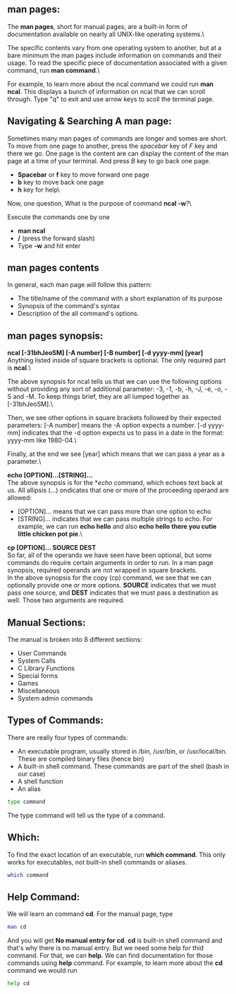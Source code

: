 ## man pages:
The **man pages**, short for manual pages, are a built-in form of documentation available on nearly all UNIX-like operating systems.\

The specific contents vary from one operating system to another, but at a bare minimum the man pages include information on commands and their usage. To read the specific piece of documentation associated with a given command, run **man command**.\

For example, to learn more about the ncal command we could run **man ncal**. This displays a bunch of information on ncal that we can scroll through. Type "q" to exit and use arrow keys to scoll the terminal page.

## Navigating & Searching A man page:
Sometimes many man pages of commands are longer and somes are short. To move from one page to another, press the *spacebar* key of *F* key and there we go. One page is the content are can display the content of the man page at a time of your terminal. And press *B* key to go back one page.
- **Spacebar** or **f** key to move forward one page
- **b** key to move back one page
- **h** key for help\

Now, one question, What is the purpose of command **ncal -w**?\

Execute the commands one by one
- **man ncal**
- **/** (press the forward slash)
- Type **-w** and hit enter

## man pages contents
In general, each man page will follow this pattern:
- The title/name of the command with a short explanation of its purpose
- Synopsis of the command's syntax
- Description of the all command's options.

## man pages synopsis:
**ncal [-31bhJeoSM] [-A number] [-B number] [-d yyyy-mm] [year]**
Anything listed inside of square brackets is optional. The only required part is **ncal**.\

The above synopsis for ncal tells us that we can use the following options without providing any sort of additional parameter: -3, -1, -b, -h, -J, -e, -o, -S and -M. To keep things brief, they are all lumped together as [-31bhJeoSM].\

Then, we see other options in square brackets followed by their expected parameters: [-A number] means the -A option expects a number. [-d yyyy-mm] indicates that the -d option expects us to pass in a date in the format: yyyy-mm like 1980-04.\

Finally, at the end we see [year] which means that we can pass a year as a parameter.\

**echo [OPTION]...[STRING]...**\
The above synopsis is for the **echo* command, which echoes text back at us. All allipsis (...) ondicates that one or more of the proceeding operand are allowed:
- [OPTION]... means that we can pass more than one option to echo
- [STRING]... indicates that we can pass multiple strings to echo. For example, we can run **echo hello** and also **echo hello there you cutie little chicken pot pie**.\

**cp [OPTION]... SOURCE DEST**\
So far, all of the operands we have seen have been optional, but some commands do require certain arguments in order to run. In a man page synopsis, required operands are not wrapped in square brackets.\
In the above synopsis for the copy (cp) command, we see that we can optionally provide one or more options. **SOURCE** indicates that we must pass one source, and **DEST** indicates that we must pass a destination as well. Those two arguments are required.

## Manual Sections:
The manual is broken into 8 different sections:
- User Commands
- System Calls
- C Library Functions
- Special forms
- Games
- Miscellaneous
- System admin commands

## Types of Commands:
There are really four types of commands:
- An executable program, usually stored in /bin, /usr/bin, or /usr/local/bin. These are compiled binary files (hence bin)
- A built-in shell command. These commands are part of the shell (bash in our case)
- A shell function
- An alias

```bash
type command
```
The type command will tell us the type of a command.

## Which:
To find the exact location of an executable, run **which command**. This only works for executables, not built-in shell commands or aliases.
```bash
which command
```

## Help Command:
We will learn an command **cd**. For the manual page, type
```bash
man cd
```
And you will get **No manual entry for cd**. **cd** is built-in shell command and that's why there is no manual entry. But we need some help for thid command. For that, we can **help**. We can find documentation for those commands using **help** command. For example, to learn more about the **cd** command we would run
```bash
help cd
```